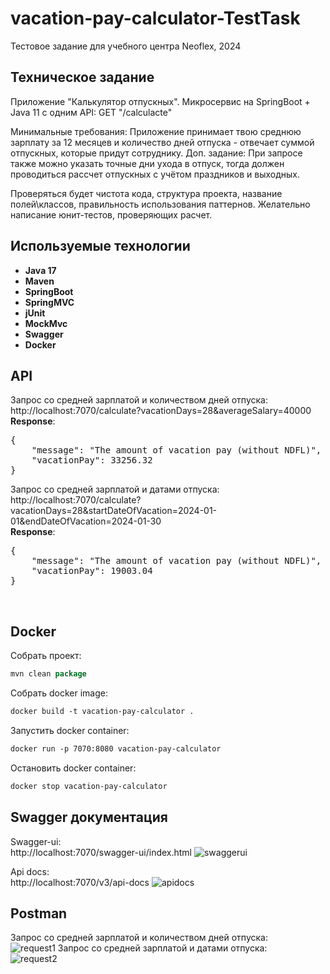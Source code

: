 # vacation-pay-calculator-TestTask
Тестовое задание для учебного центра Neoflex, 2024
## Техническое задание
Приложение "Калькулятор отпускных".
Микросервис на SpringBoot + Java 11 c одним API:
GET "/calculacte"

Минимальные требования: Приложение принимает твою среднюю зарплату за 12 месяцев и количество дней отпуска - отвечает суммой отпускных, которые придут сотруднику.
Доп. задание: При запросе также можно указать точные дни ухода в отпуск, тогда должен проводиться рассчет отпускных с учётом праздников и выходных.

Проверяться будет чистота кода, структура проекта, название полей\классов, правильность использования паттернов. Желательно написание юнит-тестов, проверяющих расчет.
## Используемые технологии
+ **Java 17** <br/>
+ **Maven** <br/>
+ **SpringBoot** <br/>
+ **SpringMVC** <br/>
+ **jUnit** <br/>
+ **MockMvc** <br/>
+ **Swagger** <br/>
+ **Docker**
## API
Запрос со средней зарплатой и количеством дней отпуска: <br/>
http://localhost:7070/calculate?vacationDays=28&averageSalary=40000 <br/>
**Response**:
<pre>
{ 
    "message": "The amount of vacation pay (without NDFL)",
    "vacationPay": 33256.32
}
</pre>
Запрос со средней зарплатой и датами отпуска: <br/>
http://localhost:7070/calculate?vacationDays=28&startDateOfVacation=2024-01-01&endDateOfVacation=2024-01-30 <br/>
**Response**:
<pre>
{
    "message": "The amount of vacation pay (without NDFL)",
    "vacationPay": 19003.04
}</pre>
<br/>

## Docker
Собрать проект:
```java
mvn clean package
```

Собрать docker image:
```dockerfile
docker build -t vacation-pay-calculator .
```

Запустить docker container:
```dockerfile
docker run -p 7070:8080 vacation-pay-calculator
```

Остановить docker container:
```dockerfile
docker stop vacation-pay-calculator
```
## Swagger документация
Swagger-ui: <br/>
http://localhost:7070/swagger-ui/index.html
![swaggerui](https://github.com/sosadwaden/vacation-pay-calculator-TestTask/assets/106944660/940122d5-8658-4839-ba45-881ad7f6dbce)

Api docs: <br/>
http://localhost:7070/v3/api-docs
![apidocs](https://github.com/sosadwaden/vacation-pay-calculator-TestTask/assets/106944660/ccd01d56-b184-4436-8149-976c61bdfa71)

## Postman
Запрос со средней зарплатой и количеством дней отпуска: <br/>
![request1](https://github.com/sosadwaden/vacation-pay-calculator-TestTask/assets/106944660/ed48e562-be8a-4c95-9d22-0fb2d570e5ef)
Запрос со средней зарплатой и датами отпуска: <br/>
![request2](https://github.com/sosadwaden/vacation-pay-calculator-TestTask/assets/106944660/8ac0ae1c-9a30-4d33-a185-4d4ee4fbae67)

